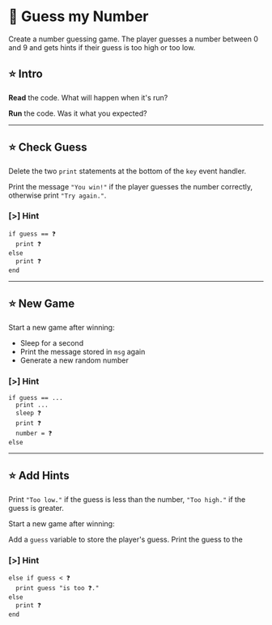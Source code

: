 # 🎲 Guess my Number

Create a number guessing game. The player guesses a number between 0 and 9 and
gets hints if their guess is too high or too low.

## ⭐ Intro

**Read** the code. What will happen when it's run?

**Run** the code. Was it what you expected?

---

## ⭐ Check Guess

Delete the two `print` statements at the bottom of the `key` event handler.

Print the message `"You win!"` if the player guesses the number correctly,
otherwise print `"Try again."`.

### [>] Hint

```evy
if guess == ❓
  print ❓
else
  print ❓
end
```

---

## ⭐ New Game

Start a new game after winning:

- Sleep for a second
- Print the message stored in `msg` again
- Generate a new random number

### [>] Hint

```evy
if guess == ...
  print ...
  sleep ❓
  print ❓
  number = ❓
else
```

---

## ⭐ Add Hints

Print `"Too low."` if the guess is less than the number, `"Too high."` if the
guess is greater.

Start a new game after winning:

Add a `guess` variable to store the player's guess. Print the guess to the

### [>] Hint

```evy
else if guess < ❓
  print guess "is too ❓."
else
  print ❓
end
```
